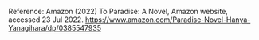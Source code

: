 Reference:
Amazon (2022) To Paradise: A Novel, Amazon website, accessed 23 Jul 2022. https://www.amazon.com/Paradise-Novel-Hanya-Yanagihara/dp/0385547935